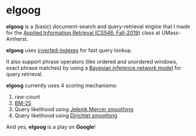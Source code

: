 # elgoog

**elgoog** is a (basic) document-search and query-retrieval engine that I made for the [Applied Information Retrieval (CS546, Fall-2019)](http://ciir.cs.umass.edu/~dfisher/cs546/) class at UMass-Amherst.

**elgoog** uses [inverted-indexes](https://github.com/sg1993/elgoog/blob/master/elgoog/src/index/InvertedFileIndex.java) for fast query lookup.

It also support phrase operators (like ordered and unordered windows, exact phrase matches) by using a [Bayesian inference network model](https://github.com/sg1993/elgoog/tree/master/elgoog/src/retriever/inferencenetwork) for query retrieval.

**elgoog** currently uses 4 scoring mechanisms: 
1) raw-count
2) [BM-25](https://github.com/sg1993/elgoog/blob/master/elgoog/src/retriever/evaluation/BM25Evaluator.java)
3) Query likelihood using [Jelenik Mercer smoothing](https://github.com/sg1993/elgoog/blob/master/elgoog/src/retriever/evaluation/JelinekMercerEvaluator.java)
4) Query likelihood using [Dirichlet smoothing](https://github.com/sg1993/elgoog/blob/master/elgoog/src/retriever/evaluation/DirichletEvaluator.java)

And yes, **elgoog** is a play on **Google**!
